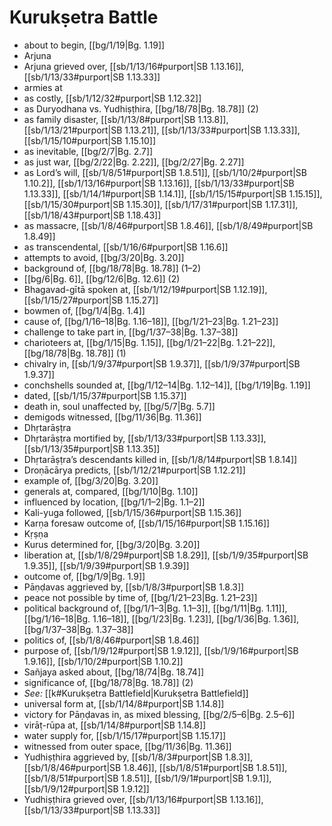 # Kurukṣetra Battle

* about to begin, [[bg/1/19|Bg. 1.19]]
* Arjuna 
* Arjuna grieved over, [[sb/1/13/16#purport|SB 1.13.16]], [[sb/1/13/33#purport|SB 1.13.33]]
* armies at 
* as costly, [[sb/1/12/32#purport|SB 1.12.32]]
* as Duryodhana vs. Yudhiṣṭhira, [[bg/18/78|Bg. 18.78]] (2)
* as family disaster, [[sb/1/13/8#purport|SB 1.13.8]], [[sb/1/13/21#purport|SB 1.13.21]], [[sb/1/13/33#purport|SB 1.13.33]], [[sb/1/15/10#purport|SB 1.15.10]]
* as inevitable, [[bg/2/7|Bg. 2.7]]
* as just war, [[bg/2/22|Bg. 2.22]], [[bg/2/27|Bg. 2.27]]
* as Lord’s will, [[sb/1/8/51#purport|SB 1.8.51]], [[sb/1/10/2#purport|SB 1.10.2]], [[sb/1/13/16#purport|SB 1.13.16]], [[sb/1/13/33#purport|SB 1.13.33]], [[sb/1/14/1#purport|SB 1.14.1]], [[sb/1/15/15#purport|SB 1.15.15]], [[sb/1/15/30#purport|SB 1.15.30]], [[sb/1/17/31#purport|SB 1.17.31]], [[sb/1/18/43#purport|SB 1.18.43]]
* as massacre, [[sb/1/8/46#purport|SB 1.8.46]], [[sb/1/8/49#purport|SB 1.8.49]]
* as transcendental, [[sb/1/16/6#purport|SB 1.16.6]]
* attempts to avoid, [[bg/3/20|Bg. 3.20]]
* background of, [[bg/18/78|Bg. 18.78]] (1–2)
*  [[bg/6|Bg. 6]], [[bg/12/6|Bg. 12.6]] (2)
* Bhagavad-gītā spoken at, [[sb/1/12/19#purport|SB 1.12.19]], [[sb/1/15/27#purport|SB 1.15.27]]
* bowmen of, [[bg/1/4|Bg. 1.4]]
* cause of, [[bg/1/16–18|Bg. 1.16–18]], [[bg/1/21–23|Bg. 1.21–23]]
* challenge to take part in, [[bg/1/37–38|Bg. 1.37–38]]
* charioteers at, [[bg/1/15|Bg. 1.15]], [[bg/1/21–22|Bg. 1.21–22]], [[bg/18/78|Bg. 18.78]] (1)
* chivalry in, [[sb/1/9/37#purport|SB 1.9.37]], [[sb/1/9/37#purport|SB 1.9.37]]
* conchshells sounded at, [[bg/1/12–14|Bg. 1.12–14]], [[bg/1/19|Bg. 1.19]]
* dated, [[sb/1/15/37#purport|SB 1.15.37]]
* death in, soul unaffected by, [[bg/5/7|Bg. 5.7]]
* demigods witnessed, [[bg/11/36|Bg. 11.36]]
* Dhṛtarāṣṭra 
* Dhṛtarāṣṭra mortified by, [[sb/1/13/33#purport|SB 1.13.33]], [[sb/1/13/35#purport|SB 1.13.35]]
* Dhṛtarāṣṭra’s descendants killed in, [[sb/1/8/14#purport|SB 1.8.14]]
* Droṇācārya predicts, [[sb/1/12/21#purport|SB 1.12.21]]
* example of, [[bg/3/20|Bg. 3.20]]
* generals at, compared, [[bg/1/10|Bg. 1.10]]
* influenced by location, [[bg/1/1–2|Bg. 1.1–2]]
* Kali-yuga followed, [[sb/1/15/36#purport|SB 1.15.36]]
* Karṇa foresaw outcome of, [[sb/1/15/16#purport|SB 1.15.16]]
* Kṛṣṇa 
* Kurus determined for, [[bg/3/20|Bg. 3.20]]
* liberation at, [[sb/1/8/29#purport|SB 1.8.29]], [[sb/1/9/35#purport|SB 1.9.35]], [[sb/1/9/39#purport|SB 1.9.39]]
* outcome of, [[bg/1/9|Bg. 1.9]]
* Pāṇḍavas aggrieved by, [[sb/1/8/3#purport|SB 1.8.3]]
* peace not possible by time of, [[bg/1/21–23|Bg. 1.21–23]]
* political background of, [[bg/1/1–3|Bg. 1.1–3]], [[bg/1/11|Bg. 1.11]], [[bg/1/16–18|Bg. 1.16–18]], [[bg/1/23|Bg. 1.23]], [[bg/1/36|Bg. 1.36]], [[bg/1/37–38|Bg. 1.37–38]]
* politics of, [[sb/1/8/46#purport|SB 1.8.46]]
* purpose of, [[sb/1/9/12#purport|SB 1.9.12]], [[sb/1/9/16#purport|SB 1.9.16]], [[sb/1/10/2#purport|SB 1.10.2]]
* Sañjaya asked about, [[bg/18/74|Bg. 18.74]]
* significance of, [[bg/18/78|Bg. 18.78]] (2)
* *See:* [[k#Kurukṣetra Battlefield|Kurukṣetra Battlefield]] 
* universal form at, [[sb/1/14/8#purport|SB 1.14.8]]
* victory for Pāṇḍavas in, as mixed blessing, [[bg/2/5–6|Bg. 2.5–6]]
* virāṭ-rūpa at, [[sb/1/14/8#purport|SB 1.14.8]]
* water supply for, [[sb/1/15/17#purport|SB 1.15.17]]
* witnessed from outer space, [[bg/11/36|Bg. 11.36]]
* Yudhiṣṭhira aggrieved by, [[sb/1/8/3#purport|SB 1.8.3]], [[sb/1/8/46#purport|SB 1.8.46]], [[sb/1/8/51#purport|SB 1.8.51]], [[sb/1/8/51#purport|SB 1.8.51]], [[sb/1/9/1#purport|SB 1.9.1]], [[sb/1/9/12#purport|SB 1.9.12]]
* Yudhiṣṭhira grieved over, [[sb/1/13/16#purport|SB 1.13.16]], [[sb/1/13/33#purport|SB 1.13.33]]
